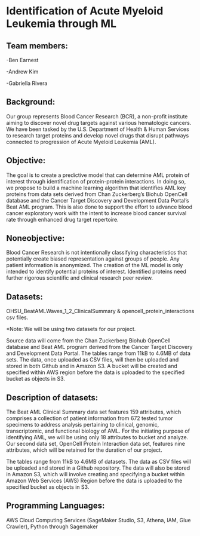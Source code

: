 # Identification of Acute Myeloid Leukemia through ML

## Team members: 

-Ben Earnest

-Andrew Kim

-Gabriella Rivera

## Background: 
Our group represents Blood Cancer Research (BCR), a non-profit institute aiming to discover novel drug targets against various hematologic cancers. We have been tasked by the U.S. Department of Health & Human Services to research target proteins and develop novel drugs that disrupt pathways connected to progression of Acute Myeloid Leukemia (AML). 

## Objective:
The goal is to create a predictive model that can determine AML protein of interest through identification of protein-protein interactions. In doing so, we propose to build a machine learning algorithm that identifies AML key proteins from data sets derived from Chan Zuckerberg’s Biohub OpenCell database and the Cancer Target Discovery and Development Data Portal’s Beat AML program. This is also done to support the effort to advance blood cancer exploratory work with the intent to increase blood cancer survival rate through enhanced drug target repertoire.

## Noneobjective:
Blood Cancer Research is not intentionally classifying characteristics that potentially create biased representation against groups of people. Any patient information is anonymized. The creation of the ML model is only intended to identify potential proteins of interest. Identified proteins need further rigorous scientific and clinical research peer review. 

## Datasets:
OHSU_BeatAMLWaves_1_2_ClinicalSummary & opencell_protein_interactions csv files. 

*Note: We will be using two datasets for our project.

Source data will come from the Chan Zuckerberg Biohub OpenCell database and Beat AML program derived from the Cancer Target Discovery and Development Data Portal. The tables range from 11kB to 4.6MB of data sets. The data, once uploaded as CSV files, will then be uploaded and stored in both Github and in Amazon S3. A bucket will be created and specified within AWS region before the data is uploaded to the specified bucket as objects in S3.

## Description of datasets:
The Beat AML Clinical Summary data set features 159 attributes, which comprises a collection of patient information from 672 tested tumor specimens to address analysis pertaining to clinical, genomic, transcriptomic, and functional biology of AML. For the initiating purpose of identifying AML, we will be using only 18 attributes to bucket and analyze. Our second data set, OpenCell Protein Interaction data set, features nine attributes, which will be retained for the duration of our project.

The tables range from 11kB to 4.6MB of datasets. The data as CSV files will be uploaded and stored in a Github repository. The data will also be stored in Amazon S3, which will involve creating and specifying a bucket within Amazon Web Services (AWS) Region before the data is uploaded to the specified bucket as objects in S3.

## Programming Languages:
AWS Cloud Computing Services (SageMaker Studio, S3, Athena, IAM, Glue Crawler), Python through Sagemaker
